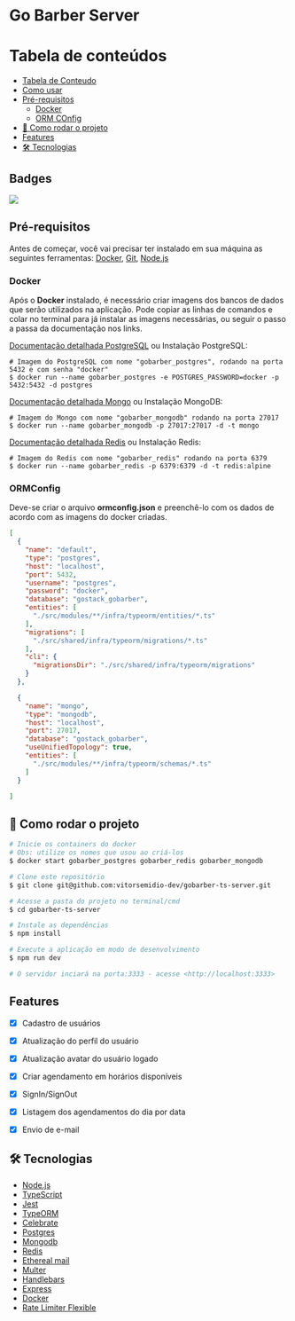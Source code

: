 # Go Barber Server

Tabela de conteúdos
=================
<!--ts-->
* [Tabela de Conteudo](#tabela-de-conteudo)
* [Como usar](#como-usar)
* [Pré-requisitos](#pré-requisitos)
  * [Docker](#docker)
  * [ORM COnfig](#ORMConfig)
* [🎲 Como rodar o projeto](#🎲-como-rodar-o-projeto)
* [Features](#features)
* [🛠 Tecnologias](#🛠-tecnologias)
<!--te-->

## Badges

<img src="https://img.shields.io/static/v1?label=Blog&message=Rocketseat&color=7159c1&style=for-the-badge&logo=gatsby"/>

## Pré-requisitos

Antes de começar, você vai precisar ter instalado em sua máquina as seguintes ferramentas:
[Docker](https://docs.docker.com/engine/install/ubuntu/), [Git](https://git-scm.com), [Node.js](https://nodejs.org/en/)


### Docker

Após o **Docker** instalado, é necessário criar imagens dos bancos de dados que serão utilizados na aplicação. Pode copiar as linhas de comandos e colar no terminal para já instalar as imagens necessárias, ou seguir o passo a passa da documentação nos links.

[Documentação detalhada PostgreSQL](https://hub.docker.com/_/postgres) ou Instalação PostgreSQL:

```
# Imagem do PostgreSQL com nome "gobarber_postgres", rodando na porta 5432 e com senha "docker"
$ docker run --name gobarber_postgres -e POSTGRES_PASSWORD=docker -p 5432:5432 -d postgres
```
[Documentação detalhada Mongo](https://hub.docker.com/_/mongo) ou Instalação MongoDB:

```
# Imagem do Mongo com nome "gobarber_mongodb" rodando na porta 27017
$ docker run --name gobarber_mongodb -p 27017:27017 -d -t mongo
```

[Documentação detalhada Redis](https://hub.docker.com/_/redis) ou Instalação Redis:

```
# Imagem do Redis com nome "gobarber_redis" rodando na porta 6379
$ docker run --name gobarber_redis -p 6379:6379 -d -t redis:alpine
```

### ORMConfig

Deve-se criar o arquivo **ormconfig.json** e preenchê-lo com os dados de acordo com as imagens do docker criadas.

```json
[
  {
    "name": "default",
    "type": "postgres",
    "host": "localhost",
    "port": 5432,
    "username": "postgres",
    "password": "docker",
    "database": "gostack_gobarber",
    "entities": [
      "./src/modules/**/infra/typeorm/entities/*.ts"
    ],
    "migrations": [
      "./src/shared/infra/typeorm/migrations/*.ts"
    ],
    "cli": {
      "migrationsDir": "./src/shared/infra/typeorm/migrations"
    }
  },

  {
    "name": "mongo",
    "type": "mongodb",
    "host": "localhost",
    "port": 27017,
    "database": "gostack_gobarber",
    "useUnifiedTopology": true,
    "entities": [
      "./src/modules/**/infra/typeorm/schemas/*.ts"
    ]
  }

]
```

## 🎲 Como rodar o projeto

```bash
# Inicie os containers do docker
# Obs: utilize os nomes que usou ao criá-los
$ docker start gobarber_postgres gobarber_redis gobarber_mongodb

# Clone este repositório
$ git clone git@github.com:vitorsemidio-dev/gobarber-ts-server.git

# Acesse a pasta do projeto no terminal/cmd
$ cd gobarber-ts-server

# Instale as dependências
$ npm install

# Execute a aplicação em modo de desenvolvimento
$ npm run dev

# O servidor inciará na porta:3333 - acesse <http://localhost:3333>
```

## Features

- [x] Cadastro de usuários
- [x] Atualização do perfil do usuário
- [x] Atualização avatar do usuário logado
- [x] Criar agendamento em horários disponíveis
- [x] SignIn/SignOut
- [x] Listagem dos agendamentos do dia por data
- [x] Envio de e-mail


## 🛠 Tecnologias

- [Node.js](https://nodejs.org/en/)
- [TypeScript](https://www.typescriptlang.org/)
- [Jest](https://jestjs.io/)
- [TypeORM](https://typeorm.io/#/)
- [Celebrate](https://github.com/arb/celebrate)
- [Postgres](https://www.postgresql.org/)
- [Mongodb](https://www.mongodb.com/)
- [Redis](https://redis.io/)
- [Ethereal mail](https://ethereal.email/)
- [Multer](https://github.com/expressjs/multer)
- [Handlebars](https://handlebarsjs.com/)
- [Express](https://expressjs.com/)
- [Docker](https://www.docker.com/)
- [Rate Limiter Flexible](https://github.com/animir/node-rate-limiter-flexible)


